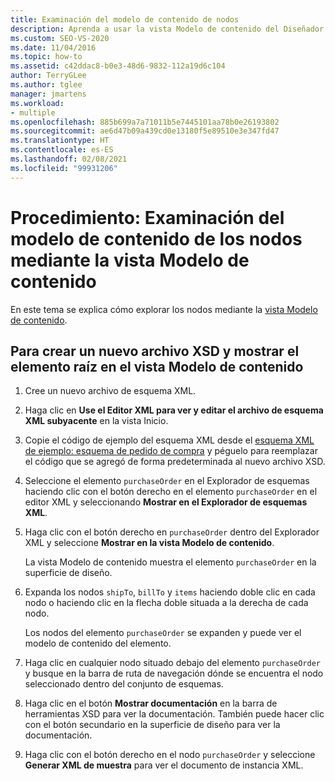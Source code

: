 ```yaml
---
title: Examinación del modelo de contenido de nodos
description: Aprenda a usar la vista Modelo de contenido del Diseñador de esquemas XML para examinar el modelo de contenido de los nodos de un esquema XML.
ms.custom: SEO-VS-2020
ms.date: 11/04/2016
ms.topic: how-to
ms.assetid: c42ddac8-b0e3-48d6-9832-112a19d6c104
author: TerryGLee
ms.author: tglee
manager: jmartens
ms.workload:
- multiple
ms.openlocfilehash: 885b699a7a71011b5e7445101aa78b0e26193802
ms.sourcegitcommit: ae6d47b09a439cd0e13180f5e89510e3e347fd47
ms.translationtype: HT
ms.contentlocale: es-ES
ms.lasthandoff: 02/08/2021
ms.locfileid: "99931206"
---
```

# <a name="how-to-examine-the-content-model-of-nodes-by-using-the-content-model-view"></a>Procedimiento: Examinación del modelo de contenido de los nodos mediante la vista Modelo de contenido

En este tema se explica cómo explorar los nodos mediante la [vista Modelo de contenido](../xml-tools/content-model-view.md).

## <a name="to-create-a-new-xsd-file-and-display-the-root-element-in-the-content-model-view"></a>Para crear un nuevo archivo XSD y mostrar el elemento raíz en el vista Modelo de contenido

1. Cree un nuevo archivo de esquema XML.

2. Haga clic en **Use el Editor XML para ver y editar el archivo de esquema XML subyacente** en la vista Inicio.

3. Copie el código de ejemplo del esquema XML desde el [esquema XML de ejemplo: esquema de pedido de compra](../xml-tools/sample-xsd-file-purchase-order-schema.md) y péguelo para reemplazar el código que se agregó de forma predeterminada al nuevo archivo XSD.

4. Seleccione el elemento `purchaseOrder` en el Explorador de esquemas haciendo clic con el botón derecho en el elemento `purchaseOrder` en el editor XML y seleccionando **Mostrar en el Explorador de esquemas XML**.

5. Haga clic con el botón derecho en `purchaseOrder` dentro del Explorador XML y seleccione **Mostrar en la vista Modelo de contenido**.

     La vista Modelo de contenido muestra el elemento `purchaseOrder` en la superficie de diseño.

6. Expanda los nodos `shipTo`, `billTo` y `items` haciendo doble clic en cada nodo o haciendo clic en la flecha doble situada a la derecha de cada nodo.

     Los nodos del elemento `purchaseOrder` se expanden y puede ver el modelo de contenido del elemento.

7. Haga clic en cualquier nodo situado debajo del elemento `purchaseOrder` y busque en la barra de ruta de navegación dónde se encuentra el nodo seleccionado dentro del conjunto de esquemas.

8. Haga clic en el botón **Mostrar documentación** en la barra de herramientas XSD para ver la documentación. También puede hacer clic con el botón secundario en la superficie de diseño para ver la documentación.

9. Haga clic con el botón derecho en el nodo `purchaseOrder` y seleccione **Generar XML de muestra** para ver el documento de instancia XML.
